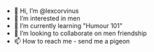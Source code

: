 - 👋 Hi, I’m @lexcorvinus
- 👀 I’m interested in men
- 🌱 I’m currently learning "Humour 101"
- 💞️ I’m looking to collaborate on men friendship
- 📫 How to reach me - send me a pigeon

<!---
lexcorvinus/lexcorvinus is a ✨ special ✨ repository because its `README.md` (this file) appears on your GitHub profile.
You can click the Preview link to take a look at your changes.
--->
